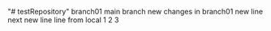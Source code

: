 "# testRepository" 
branch01
main branch
new changes in branch01
new line
next new line
line from local
1
2
3

